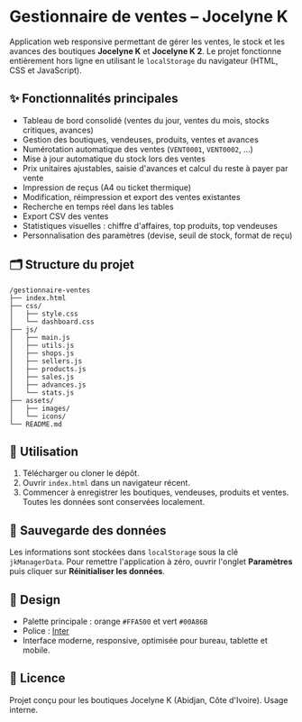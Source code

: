 # Gestionnaire de ventes – Jocelyne K

Application web responsive permettant de gérer les ventes, le stock et les avances des boutiques **Jocelyne K** et **Jocelyne K 2**. Le projet fonctionne entièrement hors ligne en utilisant le `localStorage` du navigateur (HTML, CSS et JavaScript).

## ✨ Fonctionnalités principales

- Tableau de bord consolidé (ventes du jour, ventes du mois, stocks critiques, avances)
- Gestion des boutiques, vendeuses, produits, ventes et avances
- Numérotation automatique des ventes (`VENT0001`, `VENT0002`, ...)
- Mise à jour automatique du stock lors des ventes
- Prix unitaires ajustables, saisie d'avances et calcul du reste à payer par vente
- Impression de reçus (A4 ou ticket thermique)
- Modification, réimpression et export des ventes existantes
- Recherche en temps réel dans les tables
- Export CSV des ventes
- Statistiques visuelles : chiffre d'affaires, top produits, top vendeuses
- Personnalisation des paramètres (devise, seuil de stock, format de reçu)

## 🗂 Structure du projet

```
/gestionnaire-ventes
├── index.html
├── css/
│   ├── style.css
│   └── dashboard.css
├── js/
│   ├── main.js
│   ├── utils.js
│   ├── shops.js
│   ├── sellers.js
│   ├── products.js
│   ├── sales.js
│   ├── advances.js
│   └── stats.js
├── assets/
│   ├── images/
│   └── icons/
└── README.md
```

## 🚀 Utilisation

1. Télécharger ou cloner le dépôt.
2. Ouvrir `index.html` dans un navigateur récent.
3. Commencer à enregistrer les boutiques, vendeuses, produits et ventes. Toutes les données sont conservées localement.

## 💾 Sauvegarde des données

Les informations sont stockées dans `localStorage` sous la clé `jkManagerData`. Pour remettre l'application à zéro, ouvrir l'onglet **Paramètres** puis cliquer sur **Réinitialiser les données**.

## 🎨 Design

- Palette principale : orange `#FFA500` et vert `#00A86B`
- Police : [Inter](https://fonts.google.com/specimen/Inter)
- Interface moderne, responsive, optimisée pour bureau, tablette et mobile.

## 📄 Licence

Projet conçu pour les boutiques Jocelyne K (Abidjan, Côte d'Ivoire). Usage interne.

